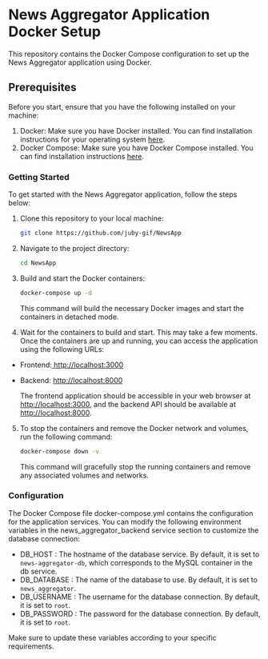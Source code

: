# News Aggregator Application Docker Setup
This repository contains the Docker Compose configuration to set up the News Aggregator application using Docker.

## Prerequisites

Before you start, ensure that you have the following installed on your machine:

1. Docker: Make sure you have Docker installed. You can find installation instructions for your operating system [here](https://docs.docker.com/get-docker/).
2.  Docker Compose: Make sure you have Docker Compose installed. You can find installation instructions [here](https://docs.docker.com/compose/install/).

### Getting Started

To get started with the News Aggregator application, follow the steps below:

1. Clone this repository to your local machine:

    ```bash
    git clone https://github.com/juby-gif/NewsApp
    ```

2. Navigate to the project directory:

    ```bash
    cd NewsApp
    ```

3. Build and start the Docker containers:

    ```bash
    docker-compose up -d
    ```
    This command will build the necessary Docker images and start the containers in detached mode.

4. Wait for the containers to build and start. This may take a few moments. Once the containers are up and running, you can access the application using the following URLs:

- Frontend:[ http://localhost:3000]( http://localhost:3000)
- Backend: [http://localhost:8000](http://localhost:8000)

    The frontend application should be accessible in your web browser at [ http://localhost:3000]( http://localhost:3000), and the backend API should be available at [http://localhost:8000](http://localhost:8000).

5. To stop the containers and remove the Docker network and volumes, run the following command:

    ```bash
    docker-compose down -v
    ```
    This command will gracefully stop the running containers and remove any associated volumes and networks.

### Configuration
The Docker Compose file docker-compose.yml contains the configuration for the application services. You can modify the following environment variables in the news_aggregator_backend service section to customize the database connection:

- DB_HOST : The hostname of the database service. By default, it is set to `news-aggregator-db`, which corresponds to the MySQL container in the db service.
- DB_DATABASE : The name of the database to use. By default, it is set to `news_aggregator`.
- DB_USERNAME : The username for the database connection. By default, it is set to `root`.
- DB_PASSWORD : The password for the database connection. By default, it is set to `root`.

Make sure to update these variables according to your specific requirements.
